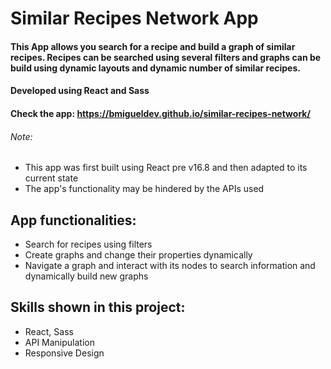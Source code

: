 # Similar Recipes Network App

#### This App allows you search for a recipe and build a graph of similar recipes. Recipes can be searched using several filters and graphs can be build using dynamic layouts and dynamic number of similar recipes.

#### Developed using React and Sass

#### Check the app: https://bmigueldev.github.io/similar-recipes-network/

###### Note: 
- This app was first built using React pre v16.8 and then adapted to its current state
- The app's functionality may be hindered by the APIs used

## App functionalities:
- Search for recipes using filters
- Create graphs and change their properties dynamically
- Navigate a graph and interact with its nodes to search information and dynamically build new graphs

## Skills shown in this project:
- React, Sass
- API Manipulation
- Responsive Design